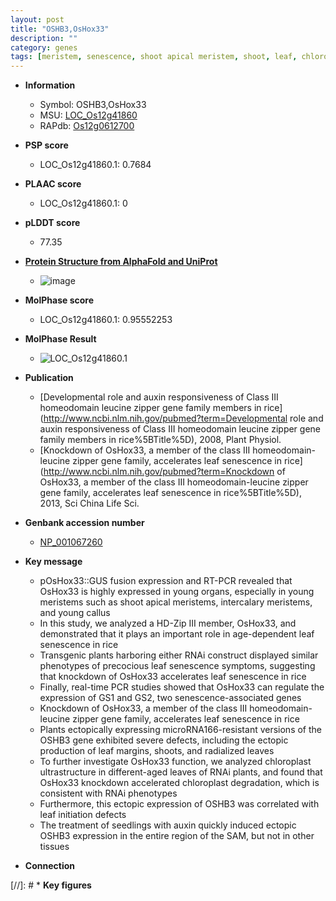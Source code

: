 ```yaml
---
layout: post
title: "OSHB3,OsHox33"
description: ""
category: genes
tags: [meristem, senescence, shoot apical meristem, shoot, leaf, chloroplast, intercalary meristem, auxin, resistant, seedling]
---
```


* **Information**  
    + Symbol: OSHB3,OsHox33  
    + MSU: [LOC_Os12g41860](http://rice.plantbiology.msu.edu/cgi-bin/ORF_infopage.cgi?orf=LOC_Os12g41860)  
    + RAPdb: [Os12g0612700](http://rapdb.dna.affrc.go.jp/viewer/gbrowse_details/irgsp1?name=Os12g0612700)  

* **PSP score**  
    + LOC_Os12g41860.1: 0.7684 

* **PLAAC score**  
    + LOC_Os12g41860.1: 0 

* **pLDDT score**
    + 77.35

* **[Protein Structure from AlphaFold and UniProt](https://www.uniprot.org/uniprotkb/Q2QM96/entry#structure)**
    + ![image](https://ricepsp.github.io/images/Q2/AF-Q2QM96-F1.png)

* **MolPhase score**
    + LOC_Os12g41860.1: 0.95552253

* **MolPhase Result**
    + ![LOC_Os12g41860.1](https://304243504.github.io/Pictures/LOC_Os12g/LOC_Os12g41860.1.png)

* **Publication**  
    + [Developmental role and auxin responsiveness of Class III homeodomain leucine zipper gene family members in rice](http://www.ncbi.nlm.nih.gov/pubmed?term=Developmental role and auxin responsiveness of Class III homeodomain leucine zipper gene family members in rice%5BTitle%5D), 2008, Plant Physiol.
    + [Knockdown of OsHox33, a member of the class III homeodomain-leucine zipper gene family, accelerates leaf senescence in rice](http://www.ncbi.nlm.nih.gov/pubmed?term=Knockdown of OsHox33, a member of the class III homeodomain-leucine zipper gene family, accelerates leaf senescence in rice%5BTitle%5D), 2013, Sci China Life Sci.

* **Genbank accession number**  
    + [NP_001067260](http://www.ncbi.nlm.nih.gov/nuccore/NP_001067260)

* **Key message**  
    + pOsHox33::GUS fusion expression and RT-PCR revealed that OsHox33 is highly expressed in young organs, especially in young meristems such as shoot apical meristems, intercalary meristems, and young callus
    + In this study, we analyzed a HD-Zip III member, OsHox33, and demonstrated that it plays an important role in age-dependent leaf senescence in rice
    + Transgenic plants harboring either RNAi construct displayed similar phenotypes of precocious leaf senescence symptoms, suggesting that knockdown of OsHox33 accelerates leaf senescence in rice
    + Finally, real-time PCR studies showed that OsHox33 can regulate the expression of GS1 and GS2, two senescence-associated genes
    + Knockdown of OsHox33, a member of the class III homeodomain-leucine zipper gene family, accelerates leaf senescence in rice
    + Plants ectopically expressing microRNA166-resistant versions of the OSHB3 gene exhibited severe defects, including the ectopic production of leaf margins, shoots, and radialized leaves
    + To further investigate OsHox33 function, we analyzed chloroplast ultrastructure in different-aged leaves of RNAi plants, and found that OsHox33 knockdown accelerated chloroplast degradation, which is consistent with RNAi phenotypes
    + Furthermore, this ectopic expression of OSHB3 was correlated with leaf initiation defects
    + The treatment of seedlings with auxin quickly induced ectopic OSHB3 expression in the entire region of the SAM, but not in other tissues

* **Connection**  

[//]: # * **Key figures**  


